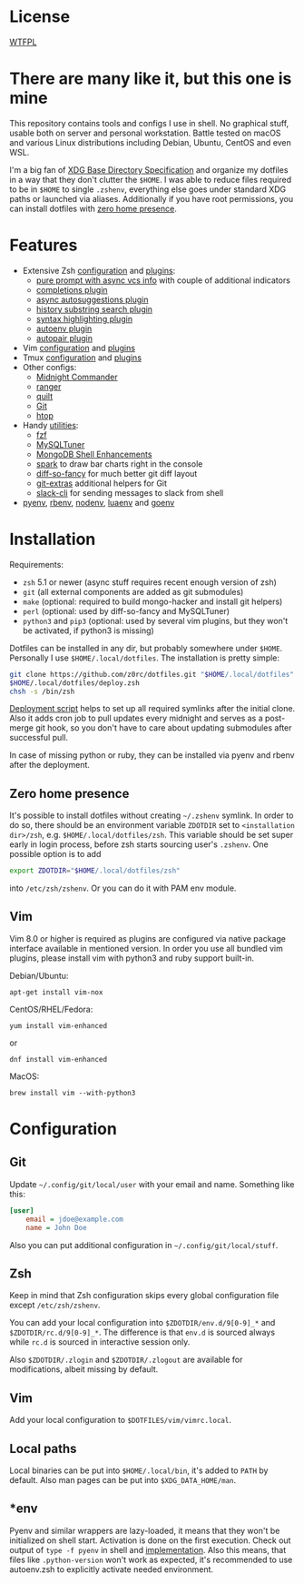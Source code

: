 # License
[WTFPL](COPYING)

# There are many like it, but this one is mine
This repository contains tools and configs I use in shell. No graphical stuff,
usable both on server and personal workstation. Battle tested on macOS and
various Linux distributions including Debian, Ubuntu, CentOS and even WSL.

I'm a big fan of [XDG Base Directory
Specification](http://standards.freedesktop.org/basedir-spec/basedir-spec-latest.html)
and organize my dotfiles in a way that they don't clutter the `$HOME`. I was
able to reduce files required to be in `$HOME` to single `.zshenv`, everything
else goes under standard XDG paths or launched via aliases. Additionally if you
have root permissions, you can install dotfiles with [zero home
presence](#zero-home-presence).

# Features
* Extensive Zsh [configuration](zsh/rc.d) and [plugins](zsh/plugins):
  * [pure prompt with async vcs info](https://github.com/intelfx/pure) with couple of additional indicators
  * [completions plugin](https://github.com/zsh-users/zsh-completions)
  * [async autosuggestions plugin](https://github.com/zsh-users/zsh-autosuggestions)
  * [history substring search plugin](https://github.com/zsh-users/zsh-history-substring-search)
  * [syntax highlighting plugin](https://github.com/zsh-users/zsh-syntax-highlighting)
  * [autoenv plugin](https://github.com/Tarrasch/zsh-autoenv)
  * [autopair plugin](https://github.com/hlissner/zsh-autopair)
* Vim [configuration](vim/vimrc) and [plugins](vim/pack)
* Tmux [configuration](tmux/tmux.conf) and [plugins](tmux/plugins)
* Other configs:
  * [Midnight Commander](configs/mc.ini)
  * [ranger](configs/ranger)
  * [quilt](configs/quiltrc)
  * [Git](configs/gitconfig)
  * [htop](configs/htoprc)
* Handy [utilities](tools):
  * [fzf](https://github.com/junegunn/fzf)
  * [MySQLTuner](https://github.com/major/MySQLTuner-perl)
  * [MongoDB Shell Enhancements](https://github.com/TylerBrock/mongo-hacker)
  * [spark](https://github.com/holman/spark) to draw bar charts right in the console
  * [diff-so-fancy](https://github.com/so-fancy/diff-so-fancy) for much better git diff layout
  * [git-extras](https://github.com/tj/git-extras) additional helpers for Git
  * [slack-cli](https://github.com/rockymadden/slack-cli) for sending messages to slack from shell
* [pyenv](https://github.com/yyuu/pyenv), [rbenv](https://github.com/rbenv/rbenv), [nodenv](https://github.com/nodenv/nodenv), [luaenv](https://github.com/cehoffman/luaenv) and [goenv](https://github.com/syndbg/goenv)

# Installation
Requirements:
* `zsh` 5.1 or newer (async stuff requires recent enough version of zsh)
* `git` (all external components are added as git submodules)
* `make` (optional: required to build mongo-hacker and install git helpers)
* `perl` (optional: used by diff-so-fancy and MySQLTuner)
* `python3` and `pip3` (optional: used by several vim plugins, but they won't be activated, if python3 is missing)

Dotfiles can be installed in any dir, but probably somewhere under `$HOME`.
Personally I use `$HOME/.local/dotfiles`. The installation is pretty simple:
```sh
git clone https://github.com/z0rc/dotfiles.git "$HOME/.local/dotfiles"
$HOME/.local/dotfiles/deploy.zsh
chsh -s /bin/zsh
```

[Deployment script](deploy.zsh) helps to set up all required symlinks after the
initial clone. Also it adds cron job to pull updates every midnight and serves
as a post-merge git hook, so you don't have to care about updating submodules
after successful pull.

In case of missing python or ruby, they can be installed via pyenv and rbenv
after the deployment.

## Zero home presence
It's possible to install dotfiles without creating `~/.zshenv` symlink. In
order to do so, there should be an environment variable `ZDOTDIR` set to
`<installation dir>/zsh`, e.g. `$HOME/.local/dotfiles/zsh`. This variable
should be set super early in login process, before zsh starts sourcing user's
`.zshenv`. One possible option is to add
```sh
export ZDOTDIR="$HOME/.local/dotfiles/zsh"
```
into `/etc/zsh/zshenv`. Or you can do it with PAM env module.

## Vim
Vim 8.0 or higher is required as plugins are configured via native package
interface available in mentioned version. In order you use all bundled vim
plugins, please install vim with python3 and ruby support built-in.

Debian/Ubuntu:
```
apt-get install vim-nox
```

CentOS/RHEL/Fedora:
```
yum install vim-enhanced
```
or
```
dnf install vim-enhanced
```

MacOS:
```
brew install vim --with-python3
```

# Configuration
## Git
Update `~/.config/git/local/user` with your email and name. Something like
this:
```ini
[user]
    email = jdoe@example.com
    name = John Doe
```

Also you can put additional configuration in `~/.config/git/local/stuff`.

## Zsh
Keep in mind that Zsh configuration skips every global configuration file
except `/etc/zsh/zshenv`.

You can add your local configuration into `$ZDOTDIR/env.d/9[0-9]_*` and
`$ZDOTDIR/rc.d/9[0-9]_*`. The difference is that `env.d` is sourced always while
`rc.d` is sourced in interactive session only.

Also `$ZDOTDIR/.zlogin` and `$ZDOTDIR/.zlogout` are available for
modifications, albeit missing by default.

## Vim
Add your local configuration to `$DOTFILES/vim/vimrc.local`.

## Local paths
Local binaries can be put into `$HOME/.local/bin`, it's added to `PATH` by
default. Also man pages can be put into `$XDG_DATA_HOME/man`.

## *env
Pyenv and similar wrappers are lazy-loaded, it means that they won't be
initialized on shell start. Activation is done on the first execution. Check
out output of `type -f pyenv` in shell and
[implementation](zsh/rc.d/15_many_env.zsh). Also this means, that files like
`.python-version` won't work as expected, it's recommended to use autoenv.zsh
to explicitly activate needed environment.
